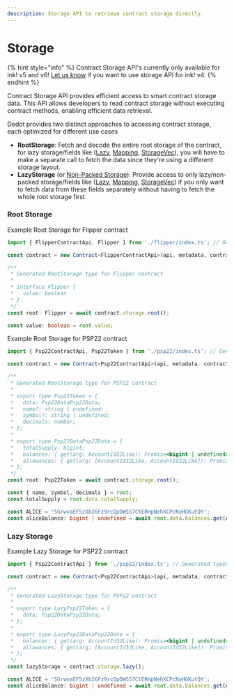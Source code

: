 ```yaml
---
description: Storage API to retrieve contract storage directly.
---
```


# Storage

{% hint style="info" %}
Contract Storage API's currently only available for ink! v5 and v6! [Let us know](https://t.me/JoinDedot) if you want to use storage API for ink! v4.
{% endhint %}

Contract Storage API provides efficient access to smart contract storage data. This API allows developers to read contract storage without executing contract methods, enabling efficient data retrieval.

Dedot provides two distinct approaches to accessing contract storage, each optimized for different use cases

* **RootStorage**: Fetch and decode the entire root storage of the contract, for lazy storage/fields like ([Lazy](https://docs.rs/ink_storage/5.1.1/ink_storage/struct.Lazy.html), [Mapping](https://docs.rs/ink_storage/5.1.1/ink_storage/struct.Mapping.html), [StorageVec](https://docs.rs/ink_storage/5.1.1/ink_storage/struct.StorageVec.html)), you will have to make a separate call to fetch the data since they're using a different storage layout.
* **LazyStorage** (or [Non-Packed Storage](https://use.ink/docs/v5/datastructures/storage-layout#packed-vs-non-packed-layout)): Provide access to only lazy/non-packed storage/fields like ([Lazy](https://docs.rs/ink_storage/5.1.1/ink_storage/struct.Lazy.html), [Mapping](https://docs.rs/ink_storage/5.1.1/ink_storage/struct.Mapping.html), [StorageVec](https://docs.rs/ink_storage/5.1.1/ink_storage/struct.StorageVec.html)) if you only want to fetch data from these fields separately without having to fetch the whole root storage first.

### Root Storage

Example Root Storage for Flipper contract

```typescript
import { FlipperContractApi, Flipper } from './flipper/index.ts'; // Generated types for flipper contract

const contract = new Contract<FlipperContractApi>(api, metadata, contractAddress);

/**
 * Generated RootStorage type for Flipper contract
 *
 * interface Flipper {
 *   value: boolean
 * }
 */
const root: Flipper = await contract.storage.root();

const value: boolean = root.value;
```

Example Root Storage for PSP22 contract

```typescript
import { Psp22ContractApi, Psp22Token } from './psp22/index.ts'; // Generated types for psp22 contract 

const contract = new Contract<Psp22ContractApi>(api, metadata, contractAddress);

/**
 * Generated RootStorage type for PSP22 contract
 * 
 * export type Psp22Token = {
 *   data: Psp22DataPsp22Data;
 *   name?: string | undefined;
 *   symbol?: string | undefined;
 *   decimals: number;
 * };
 *
 * export type Psp22DataPsp22Data = {
 *   totalSupply: bigint;
 *   balances: { get(arg: AccountId32Like): Promise<bigint | undefined> };
 *   allowances: { get(arg: [AccountId32Like, AccountId32Like]): Promise<bigint | undefined> };
 * };
 */
const root: Psp22Token = await contract.storage.root();

const { name, symbol, decimals } = root;
const totalSupply = root.data.totalSupply;

const ALICE = '5GrwvaEF5zXb26Fz9rcQpDWS57CtERHpNehXCPcNoHGKutQY';
const aliceBalance: bigint | undefined = await root.data.balances.get(ALICE);

```

### Lazy Storage

Example Lazy Storage for PSP22 contract

```typescript
import { Psp22ContractApi } from './psp22/index.ts'; // Generated types for psp22 contract 

const contract = new Contract<Psp22ContractApi>(api, metadata, contractAddress);

/**
 * Generated LazyStorage type for PSP22 contract
 * 
 * export type LazyPsp22Token = {
 *   data: Psp22DataPsp22Data;
 * };
 *
 * export type LazyPsp22DataPsp22Data = {
 *   balances: { get(arg: AccountId32Like): Promise<bigint | undefined> };
 *   allowances: { get(arg: [AccountId32Like, AccountId32Like]): Promise<bigint | undefined> };
 * };
 */
const lazyStorage = contract.storage.lazy();

const ALICE = '5GrwvaEF5zXb26Fz9rcQpDWS57CtERHpNehXCPcNoHGKutQY';
const aliceBalance: bigint | undefined = await root.data.balances.get(ALICE);

```

